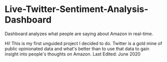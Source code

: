 # Live-Twitter-Sentiment-Analysis-Dashboard
Dashboard analyzes what people are saying about Amazon in real-time.

Hi! This is my first unguided project I decided to do. Twitter is a gold mine of public opinionated data and what's better than to use that data to gain insight into people's thoughts on Amazon. 
Last Edited: June 2020
